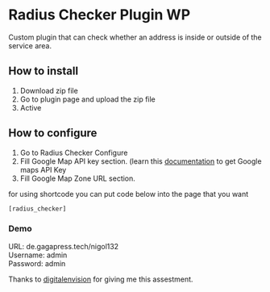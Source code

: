 # Radius Checker Plugin WP

Custom plugin that can check whether an address is inside or outside of the service area.

## How to install
1. Download zip file
2. Go to plugin page and upload the zip file
3. Active


## How to configure
1. Go to Radius Checker Configure
2. Fill Google Map API key section. (learn this [documentation](https://developers.google.com/maps/documentation/javascript/get-api-key) to get Google maps API Key
3. Fill Google Map Zone URL section.

for using shortcode you can put code below into the page that you want
```
[radius_checker]
```

### Demo
URL: de.gagapress.tech/nigol132 \
Username: admin \
Password: admin

Thanks to [digitalenvision](https://digitalenvision.com.au/) for giving me this assestment.
